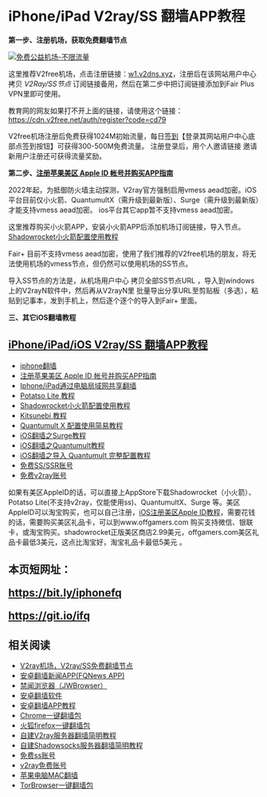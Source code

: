 # iPhone/iPad V2ray/SS 翻墙APP教程

**第一步、注册机场，获取免费翻墙节点**

[![免费公益机场-不限流量](https://v2free.org/images/fbyt2.jpg)](https://w1.v2dns.xyz/auth/register?code=cd79)

这里推荐V2free机场，点击注册链接：<a href="https://w1.v2dns.xyz/auth/register?code=cd79" target="_blank">w1.v2dns.xyz</a>，注册后在该网站用户中心拷贝 *V2Ray/SS节点* 订阅链接备用，然后在第二步中把订阅链接添加到Fair Plus VPN里即可使用。

教育网的网友如果打不开上面的链接，请使用这个链接：
https://cdn.v2free.net/auth/register?code=cd79

V2free机场注册后免费获得1024M初始流量，每日[签到](https://raw.githubusercontent.com/bannedbook/fanqiang/master/v2ss/images/checkin.jpg)【登录其网站用户中心底部点签到按钮】可获得300-500M免费流量。
注册登录后，用个人邀请链接 邀请新用户注册还可获得流量奖励。

**第二步、[注册苹果美区 Apple ID 帐号并购买APP指南](https://github.com/bannedbook/fanqiang/blob/master/ios/AppleID.md)**

2022年起，为抵御防火墙主动探测，V2ray官方强制启用vmess aead加密。iOS平台目前仅小火箭、QuantumultX（需升级到最新版）、Surge（需升级到最新版）才能支持vmess aead加密。 ios平台其它app暂不支持vmess aead加密。

这里推荐购买小火箭APP，安装小火箭APP后添加机场订阅链接，导入节点。[Shadowrocket小火箭配置使用教程](https://github.com/bannedbook/fanqiang/blob/master/ios/Shadowrocket.md)

Fair+ 目前不支持vmess aead加密，使用了我们推荐的V2free机场的朋友，将无法使用机场的vmess节点，但仍然可以使用机场的SS节点。

导入SS节点的方法是，从机场用户中心 拷贝全部SS节点URL ，导入到windows上的V2rayN软件中，然后再从V2rayN里 批量导出分享URL至剪贴板（多选），粘贴到记事本，发到手机上，然后逐个逐个的导入到Fair+ 里面。

**三、其它iOS翻墙教程**

## [iPhone/iPad/iOS V2ray/SS 翻墙APP教程](https://github.com/bannedbook/fanqiang/tree/master/ios)

  * [iphone翻墙](https://github.com/bannedbook/fanqiang/wiki/iphone%E7%BF%BB%E5%A2%99)
  * [注册苹果美区 Apple ID 帐号并购买APP指南](https://github.com/bannedbook/fanqiang/blob/master/ios/AppleID.md)
  * [Iphone/iPad通过电脑局域网共享翻墙](https://github.com/bannedbook/fanqiang/blob/master/ios/fqByLan.md)
  * [Potatso Lite 教程](https://github.com/bannedbook/fanqiang/blob/master/ios/PotatsoLite.md)
  * [Shadowrocket小火箭配置使用教程](https://github.com/bannedbook/fanqiang/blob/master/ios/Shadowrocket.md)
  * [Kitsunebi 教程](https://github.com/bannedbook/fanqiang/blob/master/ios/Kitsunebi.md)
  * [Quantumult X 配置使用简易教程](https://github.com/bannedbook/fanqiang/blob/master/ios/QuantumultX.md)
  * [iOS翻墙之Surge教程](https://github.com/bannedbook/fanqiang/blob/master/ios/Surge.md)
  * [iOS翻墙之Quantumult教程](https://github.com/bannedbook/fanqiang/blob/master/ios/Quantumult_sub.md)
  * [iOS翻墙之导入 Quantumult 完整配置教程](https://github.com/bannedbook/fanqiang/blob/master/ios/Quantumult_conf.md)
  * [免费SS/SSR账号](https://github.com/bannedbook/fanqiang/wiki/%E5%85%8D%E8%B4%B9ss%E8%B4%A6%E5%8F%B7)
  * [免费v2ray账号](https://github.com/bannedbook/fanqiang/wiki/v2ray%E5%85%8D%E8%B4%B9%E8%B4%A6%E5%8F%B7)

如果有美区AppleID的话，可以直接上AppStore下载Shadowrocket（小火箭）、Potatso Lite(不支持v2ray，仅能使用ss)、QuantumultX、Surge 等。美区AppleID可以淘宝购买，也可以自己注册，[iOS注册美区Apple ID教程](https://github.com/bannedbook/fanqiang/tree/master/ios/AppleID.md)，需要花钱的话，需要购买美区礼品卡，可以到www.offgamers.com 购买支持微信、银联卡，或淘宝购买。shadowrocket正版美区商店2.99美元，offgamers.com美区礼品卡最低3美元，这点比淘宝好，淘宝礼品卡最低5美元 。

<h2>
本页短网址：

https://bit.ly/iphonefq    
  
https://git.io/ifq
</h2>
  
## 相关阅读
*   [V2ray机场，V2ray/SS免费翻墙节点](https://github.com/bannedbook/fanqiang/wiki/V2ray%E6%9C%BA%E5%9C%BA)
*   [安卓翻墙新闻APP(FQNews APP)](https://github.com/bannedbook/fanqiang/wiki/%E7%A6%81%E9%97%BB%E7%BD%91%E5%AE%89%E5%8D%93%E7%BF%BB%E5%A2%99%E6%96%B0%E9%97%BBAPP)
*   [禁闻浏览器（JWBrowser）](https://github.com/bannedbook/fanqiang/wiki/%E5%AE%89%E5%8D%93%E7%BF%BB%E5%A2%99%E8%BD%AF%E4%BB%B6#JWBrowser)
*   [安卓翻墙软件](https://github.com/bannedbook/fanqiang/wiki/%E5%AE%89%E5%8D%93%E7%BF%BB%E5%A2%99%E8%BD%AF%E4%BB%B6)
*   [安卓翻墙APP教程](https://github.com/bannedbook/fanqiang/tree/master/android)
*   [Chrome一键翻墙包](https://github.com/bannedbook/fanqiang/wiki/Chrome%E4%B8%80%E9%94%AE%E7%BF%BB%E5%A2%99%E5%8C%85)
*   [火狐firefox一键翻墙包](https://github.com/bannedbook/fanqiang/wiki/%E7%81%AB%E7%8B%90firefox%E4%B8%80%E9%94%AE%E7%BF%BB%E5%A2%99%E5%8C%85)
*   [自建V2ray服务器翻墙简明教程](https://github.com/bannedbook/fanqiang/blob/master/v2ss/%E8%87%AA%E5%BB%BAV2ray%E6%9C%8D%E5%8A%A1%E5%99%A8%E7%AE%80%E6%98%8E%E6%95%99%E7%A8%8B.md)
*   [自建Shadowsocks服务器翻墙简明教程](https://github.com/bannedbook/fanqiang/blob/master/v2ss/%E8%87%AA%E5%BB%BAShadowsocks%E6%9C%8D%E5%8A%A1%E5%99%A8%E7%AE%80%E6%98%8E%E6%95%99%E7%A8%8B.md)
*   [免费ss账号](https://github.com/bannedbook/fanqiang/wiki/%E5%85%8D%E8%B4%B9ss%E8%B4%A6%E5%8F%B7)
*   [v2ray免费账号](https://github.com/bannedbook/fanqiang/wiki/v2ray%E5%85%8D%E8%B4%B9%E8%B4%A6%E5%8F%B7)
*   [苹果电脑MAC翻墙](https://github.com/bannedbook/fanqiang/wiki/%E8%8B%B9%E6%9E%9C%E7%94%B5%E8%84%91MAC%E7%BF%BB%E5%A2%99)
*   [TorBrowser一键翻墙包](https://github.com/bannedbook/fanqiang/wiki/TorBrowser%E4%B8%80%E9%94%AE%E7%BF%BB%E5%A2%99%E5%8C%85)